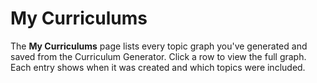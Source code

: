 # My Curriculums

The **My Curriculums** page lists every topic graph you've generated and saved from the Curriculum Generator. Click a row to view the full graph. Each entry shows when it was created and which topics were included.
